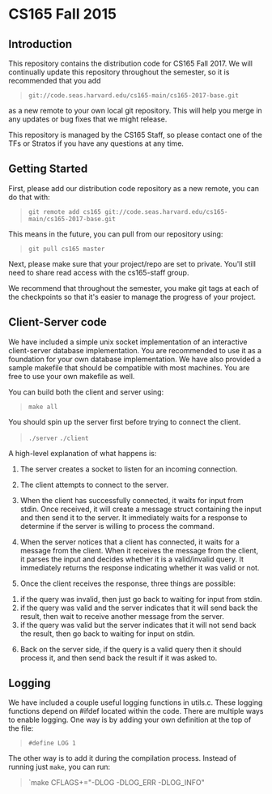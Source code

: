 # CS165 Fall 2015

## Introduction

This repository contains the distribution code for CS165 Fall 2017.
We will continually update this repository throughout the semester,
so it is recommended that you add

> `git://code.seas.harvard.edu/cs165-main/cs165-2017-base.git`

as a new remote to your own local git repository. This will help you
merge in any updates or bug fixes that we might release.

This repository is managed by the CS165 Staff, so please contact one
of the TFs or Stratos if you have any questions at any time.

## Getting Started


First, please add our distribution code repository as a new remote,
you can do that with:

> `git remote add cs165 git://code.seas.harvard.edu/cs165-main/cs165-2017-base.git`

This means in the future, you can pull from our repository using:

> `git pull cs165 master`

Next, please make sure that your project/repo are set to private.
You'll still need to share read access with the cs165-staff group.

We recommend that throughout the semester, you make git tags at each of
the checkpoints so that it's easier to manage the progress of your project.

## Client-Server code
We have included a simple unix socket implementation of an interactive
client-server database implementation. You are recommended to use it
as a foundation for your own database implementation. We have also
provided a sample makefile that should be compatible with most machines.
You are free to use your own makefile as well.

You can build both the client and server using:

> `make all`

You should spin up the server first before trying to connect the client.

> `./server`
> `./client`

A high-level explanation of what happens is:

1. The server creates a socket to listen for an incoming connection.

2. The client attempts to connect to the server.

3. When the client has successfully connected, it waits for input from stdin.
Once received, it will create a message struct containing the input and
then send it to the server.  It immediately waits for a response to determine
if the server is willing to process the command.

4. When the server notices that a client has connected, it waits for a message
from the client.  When it receives the message from the client, it parses the
input and decides whether it is a valid/invalid query.
It immediately returns the response indicating whether it was valid or not.

5. Once the client receives the response, three things are possible:
1) if the query was invalid, then just go back to waiting for input from stdin.
2) if the query was valid and the server indicates that it will send back the
result, then wait to receive another message from the server.
3) if the query was valid but the server indicates that it will not send back
the result, then go back to waiting for input on stdin.

6. Back on the server side, if the query is a valid query then it should
process it, and then send back the result if it was asked to.

## Logging

We have included a couple useful logging functions in utils.c.
These logging functions depend on #ifdef located within the code.
There are multiple ways to enable logging. One way is by adding your own
definition at the top of the file:

> `#define LOG 1`

The other way is to add it during the compilation process. Instead of running
just `make`, you can run:

> `make CFLAGS+="-DLOG -DLOG_ERR -DLOG_INFO"
